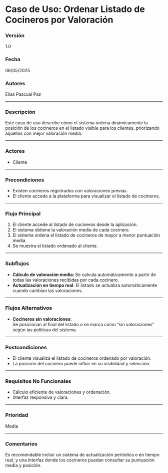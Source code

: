 # Caso de Uso: Ordenar Listado de Cocineros por Valoración

### Versión
1.0

### Fecha
06/05/2025

### Autores
Elías Pascual Paz

---

### Descripción
Este caso de uso describe cómo el sistema ordena dinámicamente la posición de los cocineros en el listado visible para los clientes, priorizando aquellos con mejor valoración media. 

---

### Actores
- Cliente

---

### Precondiciones
- Existen cocineros registrados con valoraciones previas.
- El cliente accede a la plataforma para visualizar el listado de cocineros.

---

### Flujo Principal
1. El cliente accede al listado de cocineros desde la aplicación.
2. El sistema obtiene la valoración media de cada cocinero.
3. El sistema ordena el listado de cocineros de mayor a menor puntuación media.
4. Se muestra el listado ordenado al cliente.

---

### Subflujos
- **Cálculo de valoración media**: Se calcula automáticamente a partir de todas las valoraciones recibidas por cada cocinero.
- **Actualización en tiempo real**: El listado se actualiza automáticamente cuando cambian las valoraciones.

---

### Flujos Alternativos
- **Cocineros sin valoraciones**:  
  Se posicionan al final del listado o se marca como “sin valoraciones” según las políticas del sistema.


---

### Postcondiciones
- El cliente visualiza el listado de cocineros ordenado por valoración.
- La posición del cocinero puede influir en su visibilidad y selección.

---

### Requisitos No Funcionales
- Cálculo eficiente de valoraciones y ordenación.
- Interfaz responsiva y clara.


---

### Prioridad
Media

---

### Comentarios
Es recomendable incluir un sistema de actualización periódica o en tiempo real, y una interfaz donde los cocineros puedan consultar su puntuación media y posición.
